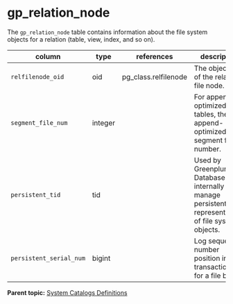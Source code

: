 # gp\_relation\_node 

The `gp_relation_node` table contains information about the file system objects for a relation \(table, view, index, and so on\).

|column|type|references|description|
|------|----|----------|-----------|
|`relfilenode_oid`|oid|pg\_class.relfilenode|The object id of the relation file node.|
|`segment_file_num`|integer| |For append-optimized tables, the append-optimized segment file number.|
|`persistent_tid`|tid| |Used by Greenplum Database to internally manage persistent representations of file system objects.|
|`persistent_serial_num`|bigint| |Log sequence number position in the transaction log for a file block.|

**Parent topic:** [System Catalogs Definitions](../system_catalogs/catalog_ref-html.html)

